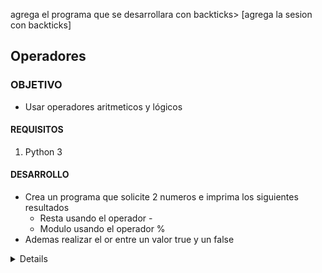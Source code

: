  

agrega el programa que se desarrollara con backticks> [agrega la sesion con backticks] 
	
## Operadores

### OBJETIVO 

- Usar operadores aritmeticos y lógicos

#### REQUISITOS 

1. Python 3

#### DESARROLLO

- Crea un programa que solicite 2 numeros e imprima los siguientes resultados
	- Resta usando el operador -
	- Modulo usando el operador %
- Ademas realizar el or entre un valor true y un false
	

<details>
	#Adquiere los datos
	print("Introduce dos numeros")
	a = input()
	b = input()

	#Convierte los datos a entero
	num1 = int(a)
	num2 = int(b)

	#Realiza las operaciones aritméticas
	print("La resta de los numeros es")
	print(num1-num2)

	print("El modulo de estos numeros es")
	print(num1%num2)

	#Compuerta OR
	dato1  = True
	dato2 = False
	print("Operacion or de un true y un false ")
	print(dato1 or dato2)
</details> 


